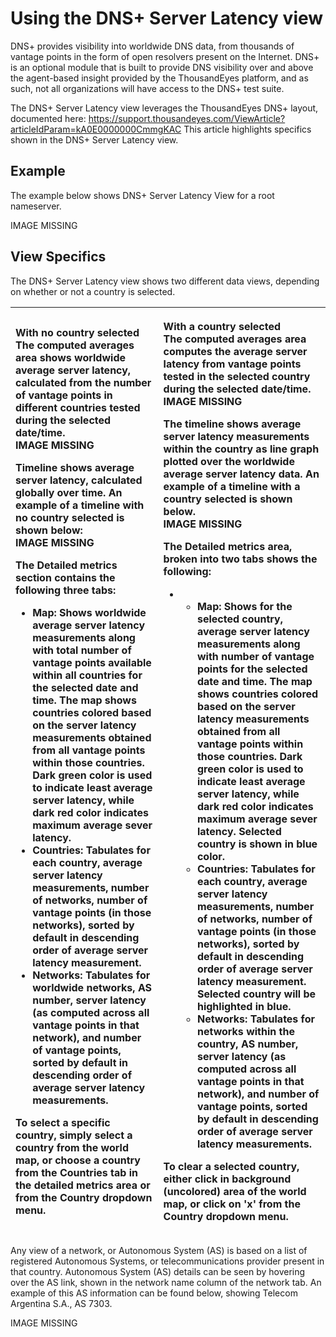 # Using the DNS+ Server Latency view

DNS+ provides visibility into worldwide DNS data, from thousands of vantage points in the form of open resolvers present on the Internet.  DNS+ is an optional module that is built to provide DNS visibility over and above the agent-based insight provided by the ThousandEyes platform, and as such, not all organizations will have access to the DNS+ test suite.  

The DNS+ Server Latency view leverages the ThousandEyes DNS+ layout, documented here: https://support.thousandeyes.com/ViewArticle?articleIdParam=kA0E0000000CmmgKAC  This article highlights specifics shown in the DNS+ Server Latency view.

## Example

The example below shows DNS+ Server Latency View for a root nameserver. 

IMAGE MISSING

## View Specifics

The DNS+ Server Latency view shows two different data views, depending on whether or not a country is selected.

<table>
  <thead>
    <tr>
      <th style="text-align:left">
        <p>With no country selected
          <br />The computed averages area shows worldwide average server latency, calculated
          from the number of vantage points in different countries tested during
          the selected date/time.
          <br />IMAGE MISSING</p>
        <p>Timeline shows average server latency, calculated globally over time.
          An example of a timeline with no country selected is shown below:
          <br />IMAGE MISSING</p>
        <p>The Detailed metrics section contains the following three tabs:</p>
        <ul>
          <li>Map: Shows worldwide average server latency measurements along with total
            number of vantage points available within all countries for the selected
            date and time. The map shows countries colored based on the server latency
            measurements obtained from all vantage points within those countries. Dark
            green color is used to indicate least average server latency, while dark
            red color indicates maximum average sever latency.</li>
          <li>Countries: Tabulates for each country, average server latency measurements,
            number of networks, number of vantage points (in those networks), sorted
            by default in descending order of average server latency measurement.</li>
          <li>Networks: Tabulates for worldwide networks, AS number, server latency
            (as computed across all vantage points in that network), and number of
            vantage points, sorted by default in descending order of average server
            latency measurements.</li>
        </ul>
        <p>To select a specific country, simply select a country from the world map,
          or choose a country from the Countries tab in the detailed metrics area
          or from the Country dropdown menu.</p>
      </th>
      <th style="text-align:left">
        <p>With a country selected
          <br />The computed averages area computes the average server latency from vantage
          points tested in the selected country during the selected date/time.
          <br
          />IMAGE MISSING</p>
        <p>The timeline shows average server latency measurements within the country
          as line graph plotted over the worldwide average server latency data. An
          example of a timeline with a country selected is shown below.
          <br />IMAGE MISSING</p>
        <p>The Detailed metrics area, broken into two tabs shows the following:</p>
        <ul>
          <li>
            <ul>
              <li>Map: Shows for the selected country, average server latency measurements
                along with number of vantage points for the selected date and time. The
                map shows countries colored based on the server latency measurements obtained
                from all vantage points within those countries. Dark green color is used
                to indicate least average server latency, while dark red color indicates
                maximum average sever latency. Selected country is shown in blue color.</li>
              <li>Countries: Tabulates for each country, average server latency measurements,
                number of networks, number of vantage points (in those networks), sorted
                by default in descending order of average server latency measurement. Selected
                country will be highlighted in blue.</li>
              <li>Networks: Tabulates for networks within the country, AS number, server
                latency (as computed across all vantage points in that network), and number
                of vantage points, sorted by default in descending order of average server
                latency measurements.</li>
            </ul>
          </li>
        </ul>
        <p>To clear a selected country, either click in background (uncolored) area
          of the world map, or click on &apos;x&apos; from the Country dropdown menu.</p>
      </th>
    </tr>
  </thead>
  <tbody></tbody>
</table>

Any view of a network, or Autonomous System \(AS\) is based on a list of registered Autonomous Systems, or telecommunications provider present in that country.  Autonomous System \(AS\) details can be seen by hovering over the AS link, shown in the network name column of the network tab.  An example of this AS information can be found below, showing Telecom Argentina S.A., AS 7303.

IMAGE MISSING

